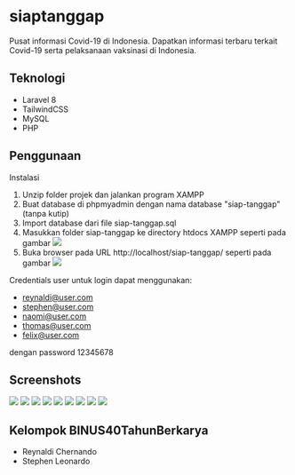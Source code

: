 # siaptanggap

Pusat informasi Covid-19 di Indonesia. Dapatkan informasi terbaru terkait Covid-19 serta pelaksanaan vaksinasi di Indonesia.

## Teknologi
- Laravel 8
- TailwindCSS
- MySQL
- PHP

## Penggunaan
Instalasi
1. Unzip folder projek dan jalankan program XAMPP
2. Buat database di phpmyadmin dengan nama database "siap-tanggap" (tanpa kutip)
3. Import database dari file siap-tanggap.sql
4. Masukkan folder siap-tanggap ke directory htdocs XAMPP seperti pada gambar
![](docs/directory.png)
5. Buka browser pada URL http://localhost/siap-tanggap/ seperti pada gambar
![](docs/localhost.png)

Credentials user untuk login dapat menggunakan:
- reynaldi@user.com
- stephen@user.com
- naomi@user.com
- thomas@user.com
- felix@user.com

dengan password 12345678

## Screenshots
![](docs/landing.png)
![](docs/home-1.png)
![](docs/home-2.png)
![](docs/vaccination.png)
![](docs/login.png)
![](docs/register.png)
![](docs/profile.png)
![](docs/forum.png)
![](docs/forum-detail.png)

## Kelompok BINUS40TahunBerkarya
- Reynaldi Chernando
- Stephen Leonardo
